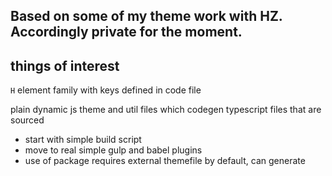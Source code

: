 ## Based on some of my theme work with HZ. Accordingly private for the moment.

## things of interest



`H` element family with keys defined in code file

plain dynamic js theme and util files which codegen typescript files that are sourced
- start with simple build script
- move to real simple gulp and babel plugins
- use of package requires external themefile by default, can generate
